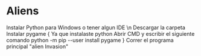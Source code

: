 # Aliens

Instalar Python para Windows o tener algun IDE \n
Descargar la carpeta
Instalar pygame {
  Ya que instalaste python 
  Abrir CMD y escribir el siguiente comando 
  python -m pip --user install pygame
}
Correr el programa principal "alien Invasion"
